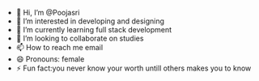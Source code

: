 - 👋 Hi, I’m @Poojasri
- 👀 I’m interested in developing and designing
- 🌱 I’m currently learning full stack development
- 💞️ I’m looking to collaborate on studies
- 📫 How to reach me email
- 😄 Pronouns: female
- ⚡ Fun fact:you never know your worth untill others makes you to know

<!---
Poojasri06/Poojasri06 is a ✨ special ✨ repository because its `README.md` (this file) appears on your GitHub profile.
You can click the Preview link to take a look at your changes.
--->
